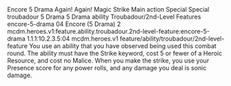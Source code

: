 <ability>
  <name>Encore</name>
  <cost>5 Drama</cost>
  <flavor>Again! Again!</flavor>
  <keywords>
    <keyword>Magic</keyword>
    <keyword>Strike</keyword>
  </keywords>
  <type>Main action</type>
  <distance>Special</distance>
  <target>Special</target>
  <metadata>
    <class>troubadour</class>
    <cost>5 Drama</cost>
    <cost_amount>5</cost_amount>
    <cost_resource>Drama</cost_resource>
    <feature_type>ability</feature_type>
    <file_dpath>Troubadour/2nd-Level Features</file_dpath>
    <item_id>encore-5-drama</item_id>
    <item_index>04</item_index>
    <item_name>Encore (5 Drama)</item_name>
    <level>2</level>
    <scc>mcdm.heroes.v1:feature.ability.troubadour.2nd-level-feature:encore-5-drama</scc>
    <scdc>1.1.1:10.2.3.5:04</scdc>
    <source>mcdm.heroes.v1</source>
    <type>feature/ability/troubadour/2nd-level-feature</type>
  </metadata>
  <effects>
    <effect type="mundane">You use an ability that you have observed being used this combat round. The ability must have the Strike keyword, cost 5 or fewer of a Heroic Resource, and cost no Malice. When you make the strike, you use your Presence score for any power rolls, and any damage you deal is sonic damage.</effect>
  </effects>
</ability>
